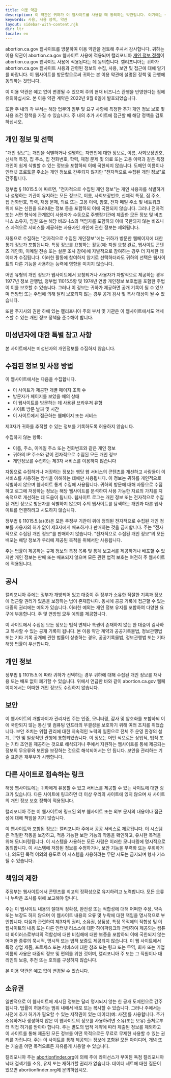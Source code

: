 ```yaml
---
title: 이용 약관
description: 이 약관은 귀하가 이 웹사이트를 사용할 때 동의하는 약관입니다. 여기에는 수집하는 정보와 수집하지 않는 정보가 포함됩니다.
keywords: 사용, 사용 정책, 약관
layout: sidebar-with-content.njk
dir: ltr
locale: en
---
```


abortion.ca.gov 웹사이트를 방문하여 이용 약관을 검토해 주셔서 감사합니다. 귀하는 이용 약관이 abortion.ca.gov 웹사이트 사용에 적용되며 캘리포니아 [개인 정보 정책](/privacy-policy/)이 abortion.ca.gov 웹사이트 사용에 적용된다는 데 동의합니다. 캘리포니아는 귀하가 abortion.ca.gov 웹사이트 사용과 관련된 정보의 수집, 사용, 보안 및 접근에 대해 알기를 바랍니다.  이 웹사이트를 방문함으로써 귀하는 본 이용 약관에 설명된 정책 및 관행에 동의하는 것입니다.

이 이용 약관은 예고 없이 변경될 수 있으며 주의 현재 비즈니스 관행을 반영한다는 점에 유의하십시오. 본 이용 약관 계약은 2022년 9월 6일에 발효되었습니다.

또한 주 내의 각 부서는 해당 업무의 임무 및 요구 사항에 특정한 추가 개인 정보 보호 및 사용 조건 정책을 가질 수 있습니다. 주 내의 추가 사이트에 접근할 때 해당 정책을 검토하십시오.

## 개인 정보 및 선택

"개인 정보"는 개인을 식별하거나 설명하는 자연인에 대한 정보로, 이름, 사회보장번호, 신체적 특징, 집 주소, 집 전화번호, 학력, 재정 문제 및 의료 또는 고용 이력과 같은 특정 개인이 쉽게 식별할 수 있는 정보을 포함하되 이에 국한되지 않습니다. 도메인 이름이나 인터넷 프로토콜 주소는 개인 정보로 간주되지 않지만 "전자적으로 수집된 개인 정보"로 간주됩니다.

정부법 § 11015.5.에 따르면, "전자적으로 수집된 개인 정보"는 개인 사용자를 식별하거나 설명하는 기관이 유지하는 모든 정보로, 이름, 사회보장번호, 신체적 특징, 집 주소, 집 전화번호, 학력, 재정 문제, 의료 또는 고용 이력, 암호, 전자 메일 주소 및 네트워크 위치 또는 신원을 드러내는 정보 등을 포함하되 이에 국한되지 않습니다. 그러나 전자적 또는 서면 형식에 관계없이 사용자가 수동으로 주행정기관에 제출한 모든 정보 및 비즈니스 소유자, 임원 또는 해당 비즈니스의 책임자를 포함하되 이에 국한되지 않는 비즈니스 자격으로 서비스를 제공하는 사용자인 개인에 관한 정보는 제외됩니다.

자동으로 수집하는 "전자적으로 수집된 개인정보"에는 귀하가 방문한 웹페이지에 대한 통계 정보가 포함됩니다. 특정 정보를 요청하는 활동(예: 지원 요청 완료, 웹사이트 콘텐츠 개인화, 이메일 전송 또는 설문 조사 참여)에 자발적으로 참여하는 경우 더 자세한 데이터가 수집됩니다. 이러한 활동에 참여하지 않기로 선택하더라도 귀하의 선택은 웹사이트의 다른 기능을 사용하는 능력에 영향을 미치지 않습니다.

어떤 유형의 개인 정보가 웹사이트에서 요청되거나 사용자가 자발적으로 제공하는 경우 1977년 정보 관행법, 정부법 11015.5항 및 1974년 연방 개인정보 보호법을 포함한 주법이 이를 보호할 수 있습니다. 그러나 이 정보는 귀하가 제공하면 공개 기록이 될 수 있으며 연방법 또는 주법에 의해 달리 보호되지 않는 경우 공개 검사 및 복사 대상이 될 수 있습니다.

또한 주지사의 권한 하에 있는 캘리포니아 주의 부서 및 기관은 이 웹사이트에서도 액세스할 수 있는 개인 정보 정책을 준수해야 합니다.

## 미성년자에 대한 특별 참고 사항

본 사이트에서는 미성년자의 개인정보를 수집하지 않습니다.

## 수집된 정보 및 사용 방법

이 웹사이트에서는 다음을 수집합니다.

- 이 사이트가 제공한 개별 페이지 조회 수
- 방문자가 페이지를 보았을 때의 상태
- 이 웹사이트를 방문하는 데 사용된 브라우저 유형
- 사이트 방문 날짜 및 시간
- 이 사이트에서 접근하는 웹페이지 또는 서비스

제3자가 귀하를 추적할 수 있는 정보를 기록하도록 허용하지 않습니다.

수집하지 않는 항목:

- 이름, 주소, 이메일 주소 또는 전화번호와 같은 개인 정보
- 귀하의 IP 주소와 같이 전자적으로 수집된 모든 개인 정보
- 개인정보를 수집하는 제3자 서비스를 이용하지 않습니다 

자동으로 수집하거나 저장하는 정보는 행당 웹 서비스의 콘텐츠를 개선하고 사람들이 이 서비스를 사용하는 방식을 이해하는 데에만 사용됩니다. 이 정보는 귀하를 개인적으로 식별하지 않으며 웹사이트 통계 수집에 사용됩니다. 귀하의 방문에 대해 자동으로 수집하고 로그에 저장하는 정보는 해당 웹사이트를 분석하여 사용 가능한 자료의 가치를 지속적으로 개선하는 데 도움이 됩니다. 웹사이트 로그는 개인 정보 또는 전자적으로 수집된 개인 정보로 방문자를 식별하지 않으며 주의 웹사이트를 탐색하는 개인과 다른 웹사이트를 연결하려고 시도하지 않습니다.

정부법 § 11015.5.(a)(6)은 모든 주정부 기관이 위에 정의된 전자적으로 수집된 개인 정보를 사용자의 허가 없이 제3자에게 배포하거나 판매하는 것을 금지합니다. 주는 "전자적으로 수집된 개인 정보"를 판매하지 않습니다. "전자적으로 수집된 개인 정보"의 모든 배포는 해당 정보가 우리에 제공된 목적을 위해서만 사용됩니다.

주는 법률이 제공하는 규제 정보의 특정 목록 및 통계 보고서를 제공하거나 배포할 수 있지만 개인 정보는 판매 또는 배포되지 않으며 모든 관련 법적 보호는 여전히 주 웹사이트에 적용됩니다.

## 공시

캘리포니아 주에는 정부가 개방되어 있고 대중이 주 정부가 소유한 적절한 기록과 정보에 접근할 권리가 있음을 보장하는 법이 존재합니다. 동시에 공공 기록에 접근할 수 있는 대중의 권리에는 예외가 있습니다. 이러한 예외는 개인 정보 유지를 포함하여 다양한 요구에 부응합니다. 주 및 연방법 모두 예외를 제공합니다.

이 사이트에서 수집된 모든 정보는 법적 면제나 특권이 존재하지 않는 한 대중이 검사하고 복사할 수 있는 공개 기록이 됩니다. 본 이용 약관 계약과 공공기록물법, 정보관행법 또는 기타 기록 공개에 관한 법률이 상충하는 경우, 공공기록물법, 정보관행법 또는 기타 해당 법률이 우선합니다.

## 개인 정보

정부법 § 11015.5.에 따라 귀하가 선택하는 경우 귀하에 대해 수집된 개인 정보를 재사용 또는 배포 없이 폐기할 수 있습니다. 위에서 언급한 바와 같이 abortion.ca.gov 웹페이지에서는 어떠한 개인 정보도 수집하지 않습니다.

## 보안

이 웹사이트의 개발자이자 관리자인 주는 인증, 모니터링, 감사 및 암호화를 포함하되 이에 국한되지 않는 통신 및 컴퓨팅 인프라의 무결성을 보호하기 위해 여러 조치를 취했습니다. 보안 조치는 위험 관리에 대한 지속적인 노력의 일환으로 전체 주 운영 환경의 설계, 구현 및 일상적인 관행에 통합되었습니다. 이 정보는 어떤 식으로든 상업적, 법적 또는 기타 조언을 제공하는 것으로 해석되거나 주에서 지원하는 웹사이트를 통해 제공되는 정보의 무오류와 보안을 보장하는 것으로 해석되어서는 안 됩니다. 보안을 관리하는 기술 표준은 재무부가 시행합니다.

## 다른 사이트로 접속하는 링크

해당 웹사이트에는 귀하에게 유용할 수 있고 서비스를 제공할 수 있는 사이트에 대한 링크가 있습니다. 다른 사이트에 링크하면 더 이상 우리의 사이트에 있지 않으며 새 사이트의 개인 정보 보호 정책이 적용됩니다.

캘리포니아 주는 이 웹사이트에 링크된 외부 웹사이트 또는 외부 문서의 내용이나 접근성에 대해 책임을 지지 않습니다.

이 웹사이트와 포함된 정보는 캘리포니아 주에서 공공 서비스로 제공됩니다. 이 시스템은 적절한 작동을 보장하고, 적용 가능한 보안 기능의 작동을 확인하고, 유사한 목적을 위해 모니터링됩니다. 이 시스템을 사용하는 모든 사람은 이러한 모니터링에 명시적으로 동의합니다. 이 시스템에 저장된 정보를 수정하거나, 보안 기능을 무력화 또는 우회하거나, 의도된 목적 이외의 용도로 이 시스템을 사용하려는 무단 시도는 금지되며 형사 기소될 수 있습니다.

## 책임의 제한

주정부는 웹사이트에서 콘텐츠를 최고의 정확성으로 유지하려고 노력합니다. 모든 오류나 누락은 조사를 위해 보고해야 합니다.

주는 이 웹사이트 내용의 절대적 정확성, 완전성 또는 적합성에 대해 어떠한 주장, 약속 또는 보장도 하지 않으며 이 웹사이트 내용의 오류 및 누락에 대한 책임을 명시적으로 부인합니다. 다음과 관련하여 제3자의 권리, 소유권, 상품성, 특정 목적에의 적합성 및 이 웹사이트의 내용 또는 다른 인터넷 리소스에 대한 하이퍼링크와 관련하여 제공되는 컴퓨터 바이러스로부터의 적합성에 대한 비침해에 대한 보증을 포함하되 이에 국한되지 않는 어떠한 종류의 묵시적, 명시적 또는 법적 보증도 제공되지 않습니다. 이 웹 사이트에서 특정 상업 제품, 프로세스 또는 서비스에 대한 참조 또는 링크 또는 무역, 회사 또는 기업 이름의 사용은 대중의 정보 및 편의를 위한 것이며, 캘리포니아 주 또는 그 직원이나 대리인의 보증, 추천 또는 호의를 구성하지 않습니다.

본 이용 약관은 예고 없이 변경될 수 있습니다.

## 소유권

일반적으로 이 웹사이트에 제시된 정보는 달리 명시되지 않는 한 공개 도메인으로 간주됩니다. 법률이 허용하는 범위 내에서 배포 또는 복사할 수 있습니다. 그러나 주에서는 사전에 추가 허가가 필요할 수 있는 저작권이 있는 데이터(예: 사진)를 사용합니다. 주가 소유하거나 생성하지 않은 이 웹사이트의 정보를 사용하려면 소유(또는 보유) 출처로부터 직접 허가를 받아야 합니다. 주는 별도의 법적 계약에 따라 제출된 정보를 제외하고 이 사이트를 통해 제출된 모든 정보를 어떤 목적으로든 무료로 무제한 사용할 수 있는 권리를 가집니다. 주는 이 사이트를 통해 제공되는 정보에 포함된 모든 아이디어, 개념 또는 기술을 어떤 목적으로든 자유롭게 사용할 수 있습니다.

캘리포니아 주는 [abortionfinder.org](https://www.abortionfinder.org/)에 의해 주에 라이선스가 부여된 독점 캘리포니아 낙태 검색기를 소유, 유지 또는 재허가할 권리가 없습니다. 데이터 세트에 대한 질문이 있으면 abortionfinder.org에 문의하십시오.
